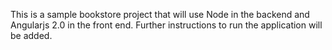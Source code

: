 This is a sample bookstore project that will use Node in the backend and Angularjs 2.0 in the front end. Further instructions to run the application will be added.